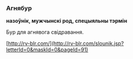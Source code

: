 ### Агнябур
**назоўнік, мужчынскі род, спецыяльны тэрмін**

Бур для агнявога свідравання.

<a rel="author">[http://rv-blr.com/](http://rv-blr.com/slounik.jsp?letterId=0&maskId=0&pageId=91)</a>
